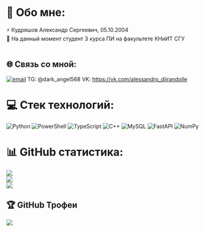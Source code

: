 # 💫 Обо мне:
⚡ Кудряшов Александр Сергеевич, 05.10.2004<br>🔭 На данный момент студент 3 курса ПИ на факультете КНиИТ СГУ<br><br>


## 🌐 Связь со мной:
[![email](https://img.shields.io/badge/Email-D14836?logo=gmail&logoColor=white)](mailto:kudryashoff568@mail.ru) 
TG: @dark_angel568
VK: https://vk.com/alessandro_djirandolle

# 💻 Стек технологий:
![Python](https://img.shields.io/badge/python-3670A0?style=for-the-badge&logo=python&logoColor=ffdd54) ![PowerShell](https://img.shields.io/badge/PowerShell-%235391FE.svg?style=for-the-badge&logo=powershell&logoColor=white) ![TypeScript](https://img.shields.io/badge/typescript-%23007ACC.svg?style=for-the-badge&logo=typescript&logoColor=white) ![C++](https://img.shields.io/badge/c++-%2300599C.svg?style=for-the-badge&logo=c%2B%2B&logoColor=white) ![MySQL](https://img.shields.io/badge/mysql-4479A1.svg?style=for-the-badge&logo=mysql&logoColor=white) ![FastAPI](https://img.shields.io/badge/FastAPI-005571?style=for-the-badge&logo=fastapi) ![NumPy](https://img.shields.io/badge/numpy-%23013243.svg?style=for-the-badge&logo=numpy&logoColor=white)
# 📊 GitHub статистика:
![](https://github-readme-stats.vercel.app/api?username=alex0ange1&theme=dark&hide_border=false&include_all_commits=false&count_private=false)<br/>
![](https://github-readme-streak-stats.herokuapp.com/?user=alex0ange1&theme=dark&hide_border=false)<br/>
![](https://github-readme-stats.vercel.app/api/top-langs/?username=alex0ange1&theme=dark&hide_border=false&include_all_commits=false&count_private=false&layout=compact)

## 🏆 GitHub Трофеи
![](https://github-profile-trophy.vercel.app/?username=alex0ange1&theme=radical&no-frame=false&no-bg=false&margin-w=4)

<!-- Proudly created with GPRM ( https://gprm.itsvg.in ) -->
